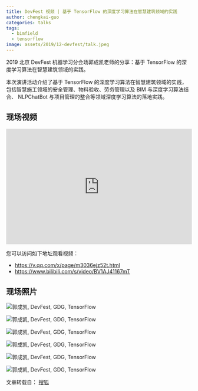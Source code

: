 ```yaml
---
title: DevFest 视频 | 基于 TensorFlow 的深度学习算法在智慧建筑领域的实践 
author: chengkai-guo
categories: talks
tags:
  - bimfield
  - tensorflow
image: assets/2019/12-devfest/talk.jpeg
---
```


2019 北京 DevFest 机器学习分会场郭成凯老师的分享：基于 TensorFlow 的深度学习算法在智慧建筑领域的实践。

本次演讲活动介绍了基于 TensorFlow 的深度学习算法在智慧建筑领域的实践，包括智慧施工领域的安全管理、物料验收、劳务管理以及 BIM 与深度学习算法结合、 NLPChatBot 与项目管理的整合等领域深度学习算法的落地实践。

## 现场视频

<div class="zoom-container" style="
    position: relative;
    padding-bottom:56.25%;
    padding-top:30px;
    height:0;
    overflow:hidden;
">
  <iframe
    src='https://v.qq.com/txp/iframe/player.html?vid=m3036ejz52t'
    width='560'
    height='315'
    allowfullscreen
    webkitallowfullscreen
    frameborder="0"
    style="
      position: absolute;
      top:0;
      left:0;
      width:100%;
      height:100%;
    "
  ></iframe>
</div>

您可以访问如下地址观看视频：

- <https://v.qq.com/x/page/m3036ejz52t.html>
- <https://www.bilibili.com/s/video/BV1AJ41167mT>

## 现场照片

![郭成凯, DevFest, GDG, TensorFlow](/assets/2019/12-devfest/jiangtai.jpeg)

![郭成凯, DevFest, GDG, TensorFlow](/assets/2019/12-devfest/talker-audience.jpeg)

![郭成凯, DevFest, GDG, TensorFlow](/assets/2019/12-devfest/audiences.jpeg)

![郭成凯, DevFest, GDG, TensorFlow](/assets/2019/12-devfest/hall1.jpeg)

![郭成凯, DevFest, GDG, TensorFlow](/assets/2019/12-devfest/hall2.jpeg)

![郭成凯, DevFest, GDG, TensorFlow](/assets/2019/12-devfest/chengkai.jpeg)

文章转载自： [搜狐](https://www.sohu.com/a/360834504_610451)
